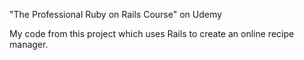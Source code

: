 "The Professional Ruby on Rails Course" on Udemy

My code from this project which uses Rails to create an online recipe manager.  